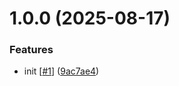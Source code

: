 # 1.0.0 (2025-08-17)


### Features

* init [[#1](https://github.com/d3p1/r3f-scroll-animation/issues/1)] ([9ac7ae4](https://github.com/d3p1/r3f-scroll-animation/commit/9ac7ae4cefda0eace3d4ca5c8007c270ad53f4b3))
